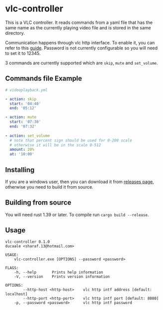 # vlc-controller
This is a VLC controller. It reads commands from a yaml file that has the
same name as the currently playing video file and is stored in the same directory.

Communication happens through vlc http interface. To enable it, you can refer to this
[guide](https://wiki.videolan.org/Documentation:Modules/http_intf/).
Password is not currently configurable so you will need to set it to 12345.

3 commands are currently supported which are ``skip``, ``mute`` and ``set_volume``.

## Commands file Example
```yml
# videoplayback.yml

- action: skip
  start: '04:40'
  end: '05:12'

- action: mute
  start: '07:30'
  end: '07:32'
  
- action: set_volume
  # note that percent sign should be used for 0-200 scale
  # otherwise it will be in the scale 0-512
  amount: 20%
  at: '10:00'

```

## Installing
If you are a windows user, then you can download it from [releases page](https://github.com/ducaale/vlc-controller/releases),
otherwise you need to build it from source.

## Building from source
You will need rust 1.39 or later. To compile run ``cargo build --release``.

## Usage
```
vlc-controller 0.1.0
ducaale <sharaf.13@hotmail.com>

USAGE:
    vlc-controller.exe [OPTIONS] --password <password>

FLAGS:
    -h, --help       Prints help information
    -V, --version    Prints version information

OPTIONS:
        --http-host <http-host>    vlc http intf address [default: localhost]
        --http-port <http-port>    vlc http intf port [default: 8080]
    -p, --password <password>      vlc http intf password
```